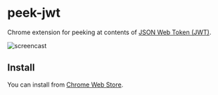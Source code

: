 peek-jwt
===

Chrome extension for peeking at contents of [JSON Web Token (JWT)](https://tools.ietf.org/html/rfc7519).

![screencast](https://raw.github.com/addsict/peek-jwt/master/image/screencast2.gif)

Install
---
You can install from [Chrome Web Store](https://chrome.google.com/webstore/detail/peek-jwt/ghmnmenmcaodjbjmknekafajeemcinnb).
